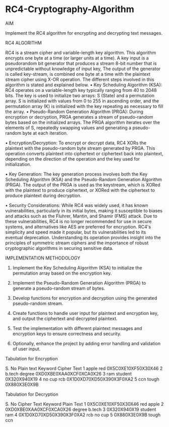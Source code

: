 # RC4-Cryptography-Algorithm

AIM

Implement the RC4 algorithm for encrypting and decrypting text messages.


RC4 ALGORITHM

RC4 is a stream cipher and variable-length key algorithm. This algorithm encrypts one byte at a time (or larger units at a time). A key input is a pseudorandom bit generator that produces a stream 8-bit number that is unpredictable without knowledge of input key, The output of the generator is called key-stream, is combined one byte at a time with the plaintext stream cipher using X-OR operation. The different steps involved in this algorithm is stated and explained below. 
•	Key Scheduling Algorithm (KSA):
RC4 operates on a variable-length key typically ranging from 40 to 2048 bits. The key is used to initialize two arrays: S (State) and a permutation array. S is initialized with values from 0 to 255 in ascending order, and the permutation array (K) is initialized with the key repeating as necessary to fill the array.
•	Pseudo-Random Generation Algorithm (PRGA):
During encryption or decryption, PRGA generates a stream of pseudo-random bytes based on the initialized arrays. The PRGA algorithm iterates over the elements of S, repeatedly swapping values and generating a pseudo-random byte at each iteration.

•	Encryption/Decryption:
To encrypt or decrypt data, RC4 XORs the plaintext with the pseudo-random byte stream generated by PRGA. This operation converts plaintext into ciphertext or ciphertext back into plaintext, depending on the direction of the operation and the key used for initialization.

•	Key Generation:
The key generation process involves both the Key Scheduling Algorithm (KSA) and the Pseudo-Random Generation Algorithm (PRGA). The output of the PRGA is used as the keystream, which is XORed with the plaintext to produce ciphertext, or XORed with the ciphertext to produce plaintext during decryption.

•	Security Considerations:
While RC4 was widely used, it has known vulnerabilities, particularly in its initial bytes, making it susceptible to biases and attacks such as the Fluhrer, Mantin, and Shamir (FMS) attack. Due to these vulnerabilities, RC4 is no longer recommended for use in secure systems, and alternatives like AES are preferred for encryption.
RC4's simplicity and speed made it popular, but its vulnerabilities led to its eventual deprecation. Understanding its operation provides insight into the principles of symmetric stream ciphers and the importance of robust cryptographic algorithms in securing sensitive data.


IMPLEMENTATION METHODOLOGY

1.	Implement the Key Scheduling Algorithm (KSA) to initialize the permutation array based on the encryption key.

2.	Implement the Pseudo-Random Generation Algorithm (PRGA) to generate a pseudo-random stream of bytes.


3.	Develop functions for encryption and decryption using the generated pseudo-random stream.

4.	Create functions to handle user input for plaintext and encryption key, and output the ciphertext and decrypted plaintext.


5.	Test the implementation with different plaintext messages and encryption keys to ensure correctness and security.

6.	Optionally, enhance the project by adding error handling and validation of user input.


Tabulation for Encryption

S. No	Plain text	Keyword 	Cipher Text
1	apple	red	0X5C0XE10XF50X30X46
2	b.tech	degree	0XD0XBE0XAA0XCF0XCA0X26
3	ram	student	0X320X940X19
4	no cup	rcb	0X1D0XD70XD50X390X3F0XA2
5	ccn	tough	0X880X3E0X9B

Tabulation for Decryption

S. No	Cipher Text	Keyword 	Plain Text
1	0X5C0XE10XF50X30X46	red	apple
2	0XD0XBE0XAA0XCF0XCA0X26	degree	b.tech
3	0X320X940X19	student	ram
4	0X1D0XD70XD50X390X3F0XA2	rcb	no cup
5	0X880X3E0X9B	tough	ccn

